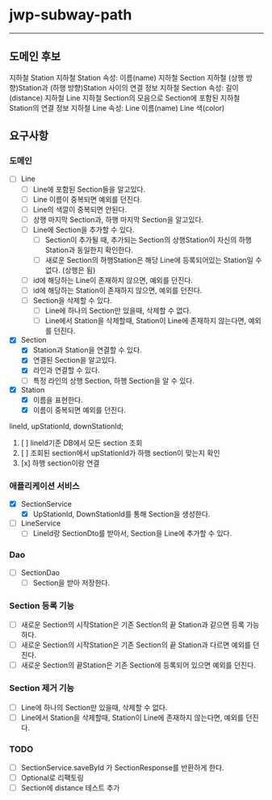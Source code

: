 # jwp-subway-path

--- 

## 도메인 후보

지하철 Station
지하철 Station 속성:
이름(name)
지하철 Section
지하철 (상행 방향)Station과 (하행 방향)Station 사이의 연결 정보
지하철 Section 속성:
길이(distance)
지하철 Line
지하철 Section의 모음으로 Section에 포함된 지하철 Station의 연결 정보
지하철 Line 속성:
Line 이름(name)
Line 색(color)

## 요구사항

### 도메인

- [ ] Line
  - [ ] Line에 포함된 Section들을 알고있다.
  - [ ] Line 이름이 중복되면 예외를 던진다.
  - [ ] Line의 색깔이 중복되면 안된다.
  - [ ] 상행 마지막 Section과, 하행 마지막 Section을 알고있다.
  - [ ] Line에 Section을 추가할 수 있다.
    - [ ] Section이 추가될 때, 추가되는 Section의 상행Station이 자신의 하행Station과 동일한지 확인한다.
    - [ ] 새로운 Section의 하행Station은 해당 Line에 등록되어있는 Station일 수 없다. (상행은 됨)
  - [ ] id에 해당하는 Line이 존재하지 않으면, 예외를 던진다.
  - [ ] id에 해당하는 Station이 존재하지 않으면, 예외를 던진다.
  - [ ] Section을 삭제할 수 있다.
    - [ ] Line에 하나의 Section만 있을때, 삭제할 수 없다.
    - [ ] Line에서 Station을 삭제할때, Station이 Line에 존재하지 않는다면, 예외를 던진다.
- [x] Section
  - [x] Station과 Station을 연결할 수 있다.
  - [x] 연결된 Section을 알고있다.
  - [x] 라인과 연결할 수 있다.
  - [ ] 특정 라인의 상행 Section, 하행 Section을 알 수 있다.
- [x] Station
  - [x] 이름을 표현한다.
  - [x] 이름이 중복되면 예외를 던진다.

lineId, upStationId, downStationId;

1. [ ] lineId기준 DB에서 모든 section 조회
2. [ ] 조회된 section에서 upStationId가 하행 section이 맞는지 확인
3. [x] 하행 section이랑 연결

### 애플리케이션 서비스

- [x] SectionService
  - [x] UpStationId, DownStationId를 통해 Section을 생성한다.

- [ ] LineService
  - [ ] LineId랑 SectionDto를 받아서, Section을 Line에 추가할 수 있다.

### Dao

- [ ] SectionDao
  - [ ] Section을 받아 저장한다.

### Section 등록 기능

- [ ] 새로운 Section의 시작Station은 기존 Section의 끝 Station과 같으면 등록 가능 하다.
- [ ] 새로운 Section의 시작Station은 기존 Section의 끝 Station과 다르면 예외를 던진다.
- [ ] 새로운 Section의 끝Station은 기존 Section에 등록되어 있으면 예외를 던진다.

### Section 제거 기능

- [ ] Line에 하나의 Section만 있을때, 삭제할 수 없다.
- [ ] Line에서 Station을 삭제할때, Station이 Line에 존재하지 않는다면, 예외를 던진다.

### TODO

- [ ] SectionService.saveById 가 SectionResponse를 반환하게 한다.
- [ ] Optional로 리팩토링
- [ ] Section에 distance 테스트 추가